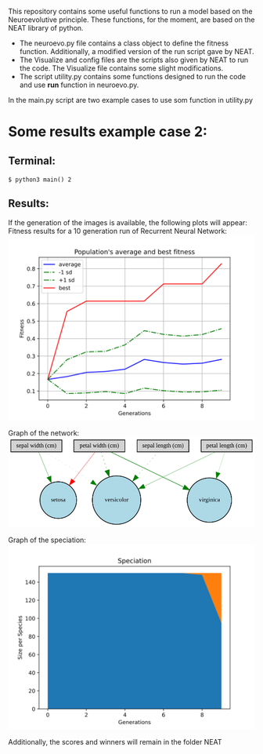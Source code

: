 This repository contains some useful functions to run a model based on the Neuroevolutive principle. These functions, for the moment, are based on the NEAT library of python.

* The neuroevo.py file contains a class object to define the fitness function. Additionally, a modified version of the run script gave by NEAT.
* The Visualize and config files are the scripts also given by NEAT to run the code. The Visualize file contains some slight modifications.
* The script utility.py contains some functions designed to run the code and use **run** function in neuroevo.py.

In the main.py script are two example cases to use som function in utility.py


Some results example case 2:
======================

Terminal:
----------------------
```
$ python3 main() 2
```

Results:
----------------------

If the generation of the images is available, the following plots will appear:
Fitness results for a 10 generation run of Recurrent Neural Network:
![alt text](https://github.com/atellou/Neuroevolutive-Networks/blob/main/NEAT/relu/Images/relu_avg_fitness.svg.svg)

Graph of the network:
![alt text](https://github.com/atellou/Neuroevolutive-Networks/blob/main/NEAT/relu/Images/relu_net_graph.svg)

Graph of the speciation:
![alt text](https://github.com/atellou/Neuroevolutive-Networks/blob/main/NEAT/relu/Images/relu_speciation.svg.svg)


Additionally, the scores and winners will remain in the folder NEAT

